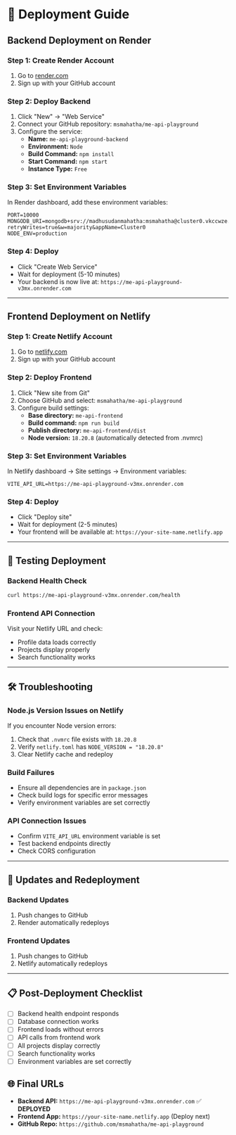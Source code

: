 # 🚀 Deployment Guide

## Backend Deployment on Render

### Step 1: Create Render Account
1. Go to [render.com](https://render.com)
2. Sign up with your GitHub account

### Step 2: Deploy Backend
1. Click "New" → "Web Service"
2. Connect your GitHub repository: `msmahatha/me-api-playground`
3. Configure the service:
   - **Name:** `me-api-playground-backend`
   - **Environment:** `Node`
   - **Build Command:** `npm install`
   - **Start Command:** `npm start`
   - **Instance Type:** `Free`

### Step 3: Set Environment Variables
In Render dashboard, add these environment variables:
```
PORT=10000
MONGODB_URI=mongodb+srv://madhusudanmahatha:msmahatha@cluster0.vkccwze.mongodb.net/?retryWrites=true&w=majority&appName=Cluster0
NODE_ENV=production
```

### Step 4: Deploy
- Click "Create Web Service"
- Wait for deployment (5-10 minutes)
- Your backend is now live at: `https://me-api-playground-v3mx.onrender.com`

---

## Frontend Deployment on Netlify

### Step 1: Create Netlify Account
1. Go to [netlify.com](https://netlify.com)
2. Sign up with your GitHub account

### Step 2: Deploy Frontend
1. Click "New site from Git"
2. Choose GitHub and select: `msmahatha/me-api-playground`
3. Configure build settings:
   - **Base directory:** `me-api-frontend`
   - **Build command:** `npm run build`
   - **Publish directory:** `me-api-frontend/dist`
   - **Node version:** `18.20.8` (automatically detected from .nvmrc)

### Step 3: Set Environment Variables
In Netlify dashboard → Site settings → Environment variables:
```
VITE_API_URL=https://me-api-playground-v3mx.onrender.com
```

### Step 4: Deploy
- Click "Deploy site"
- Wait for deployment (2-5 minutes)
- Your frontend will be available at: `https://your-site-name.netlify.app`

---

## 🔧 Testing Deployment

### Backend Health Check
```bash
curl https://me-api-playground-v3mx.onrender.com/health
```

### Frontend API Connection
Visit your Netlify URL and check:
- Profile data loads correctly
- Projects display properly
- Search functionality works

---

## 🛠️ Troubleshooting

### Node.js Version Issues on Netlify
If you encounter Node version errors:
1. Check that `.nvmrc` file exists with `18.20.8`
2. Verify `netlify.toml` has `NODE_VERSION = "18.20.8"`
3. Clear Netlify cache and redeploy

### Build Failures
- Ensure all dependencies are in `package.json`
- Check build logs for specific error messages
- Verify environment variables are set correctly

### API Connection Issues
- Confirm `VITE_API_URL` environment variable is set
- Test backend endpoints directly
- Check CORS configuration

---

## 🔄 Updates and Redeployment

### Backend Updates
1. Push changes to GitHub
2. Render automatically redeploys

### Frontend Updates
1. Push changes to GitHub
2. Netlify automatically redeploys

---

## 📋 Post-Deployment Checklist

- [ ] Backend health endpoint responds
- [ ] Database connection works
- [ ] Frontend loads without errors
- [ ] API calls from frontend work
- [ ] All projects display correctly
- [ ] Search functionality works
- [ ] Environment variables are set correctly

## 🌐 Final URLs

- **Backend API:** `https://me-api-playground-v3mx.onrender.com` ✅ **DEPLOYED**
- **Frontend App:** `https://your-site-name.netlify.app` (Deploy next)
- **GitHub Repo:** `https://github.com/msmahatha/me-api-playground`
